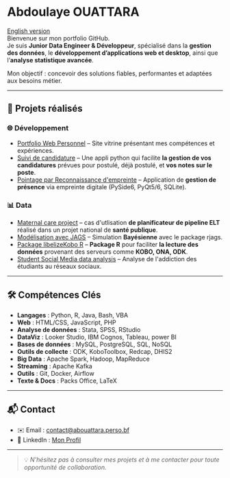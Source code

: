 # Abdoulaye OUATTARA
[English version](./fr/README.md)  
Bienvenue sur mon portfolio GitHub.  
Je suis **Junior Data Engineer & Développeur**, spécialisé dans la **gestion des données**, le **développement d’applications web et desktop**, ainsi que l’**analyse statistique avancée**.  

Mon objectif : concevoir des solutions fiables, performantes et adaptées aux besoins métier.

---

## 📂 Projets réalisés

### 🌐 Développement
- [Portfolio Web Personnel](https://abouattara.perso.bf) – Site vitrine présentant mes compétences et expériences.  
- [Suivi de candidature](https://abouattara.github.io/suivi-de-candidatures/) – Une appli python qui facilite **la gestion de vos candidatures** prévues pour postulé, déjà postulé, et **vos notes sur le poste**. 
- [Pointage par Reconnaissance d'empreinte](https://github.com/abouattara/development/) – Application de **gestion de présence** via empreinte digitale (PySide6, PyQt5/6, SQLite).  

### 📊 Data
- [Maternal care project](https://github.com/abouattara/data-engineering/tree/main/maternal-health-project) – cas d'utlisation **de planificateur de pipeline ELT** réalisé dans un projet national de **santé publique**.
- [Modélisation avec JAGS](https://abouattara.github.io/jags-model/) – Simulation **Bayésienne** avec le package rjags.  
- [Package libelizeKobo R](https://abouattara.github.io/labelizeKobo/) – **Package R** pour faciliter **la lecture des données** provenant des serveurs comme **KOBO, ONA, ODK**.
- [Student Social Media data analysis](https://github.com/abouattara/data-science/tree/main/Social-Media-Addiction) – Analyse de l'addiction des étudiants au réseaux sociaux.

---

## 🛠️ Compétences Clés

- **Langages** : Python, R, Java, Bash, VBA
- **Web** : HTML/CSS, JavaScript, PHP
- **Analyse de données** : Stata, SPSS, RStudio
- **DataViz** : Looker Studio, IBM Cognos, Tableau, power BI
- **Bases de données** : MySQL, PostgreSQL, SQL, NoSQL
- **Outils de collecte** : ODK, KoboToolbox, Redcap, DHIS2
- **Big Data** : Apache Spark, Hadoop, MapReduce
- **Streaming** : Apache Kafka
- **Outils** : Git, Docker, Airflow  
- **Texte & Docs** : Packs Office, LaTeX
  
---

## 📬 Contact
- ✉️ Email : [contact@abouattara.perso.bf](mailto:contact@abouattara.perso.bf)  
- 💼 LinkedIn : [Mon Profil](https://www.linkedin.com/in/abouattara/)  

---

> 💡 *N’hésitez pas à consulter mes projets et à me contacter pour toute opportunité de collaboration.*
